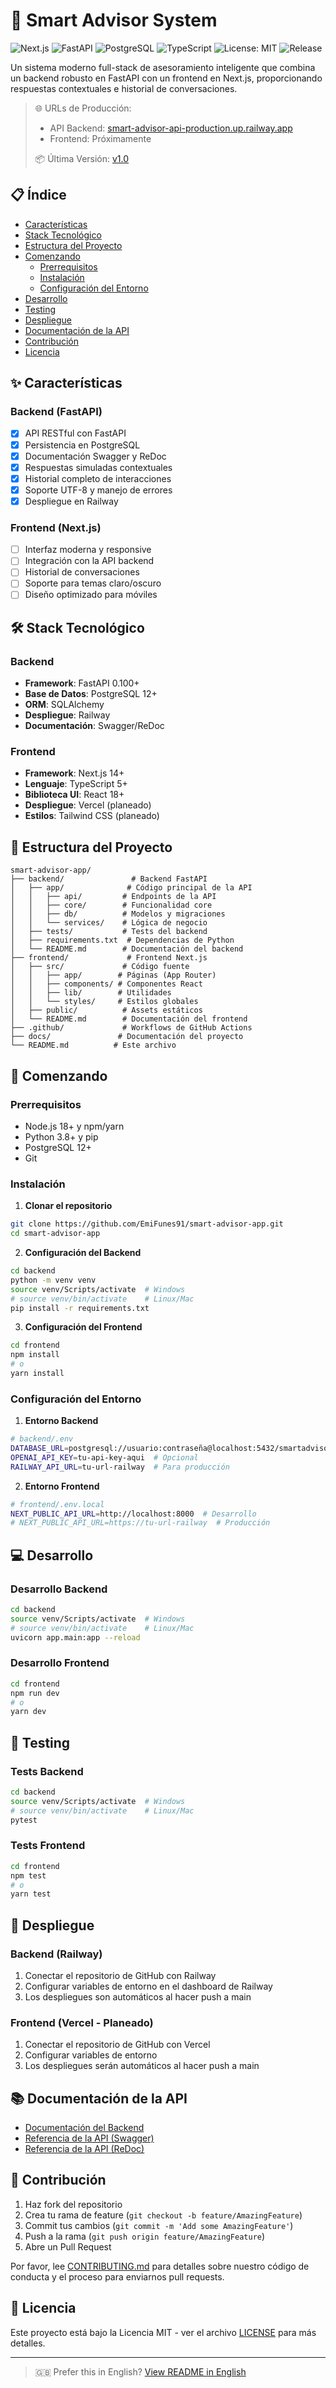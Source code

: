 # 🤖 Smart Advisor System

![Next.js](https://img.shields.io/badge/Next.js-14+-black?style=flat&logo=next.js)
![FastAPI](https://img.shields.io/badge/FastAPI-0.100+-blue?style=flat&logo=fastapi)
![PostgreSQL](https://img.shields.io/badge/PostgreSQL-12+-blue?style=flat&logo=postgresql)
![TypeScript](https://img.shields.io/badge/TypeScript-5+-blue?style=flat&logo=typescript)
![License: MIT](https://img.shields.io/badge/License-MIT-yellow.svg)
![Release](https://img.shields.io/badge/Release-v1.0-green)

Un sistema moderno full-stack de asesoramiento inteligente que combina un backend robusto en FastAPI con un frontend en Next.js, proporcionando respuestas contextuales e historial de conversaciones.

> 🌐 URLs de Producción:
> - API Backend: [smart-advisor-api-production.up.railway.app](https://smart-advisor-api-production.up.railway.app)
> - Frontend: Próximamente
> 
> 📦 Última Versión: [v1.0](https://github.com/EmiFunes91/smart-advisor-app/releases/tag/v1.0)

## 📋 Índice

- [Características](#-características)
- [Stack Tecnológico](#-stack-tecnológico)
- [Estructura del Proyecto](#-estructura-del-proyecto)
- [Comenzando](#-comenzando)
  - [Prerrequisitos](#prerrequisitos)
  - [Instalación](#instalación)
  - [Configuración del Entorno](#configuración-del-entorno)
- [Desarrollo](#-desarrollo)
- [Testing](#-testing)
- [Despliegue](#-despliegue)
- [Documentación de la API](#-documentación-de-la-api)
- [Contribución](#-contribución)
- [Licencia](#-licencia)

## ✨ Características

### Backend (FastAPI)
- [x] API RESTful con FastAPI
- [x] Persistencia en PostgreSQL
- [x] Documentación Swagger y ReDoc
- [x] Respuestas simuladas contextuales
- [x] Historial completo de interacciones
- [x] Soporte UTF-8 y manejo de errores
- [x] Despliegue en Railway

### Frontend (Next.js)
- [ ] Interfaz moderna y responsive
- [ ] Integración con la API backend
- [ ] Historial de conversaciones
- [ ] Soporte para temas claro/oscuro
- [ ] Diseño optimizado para móviles

## 🛠️ Stack Tecnológico

### Backend
- **Framework**: FastAPI 0.100+
- **Base de Datos**: PostgreSQL 12+
- **ORM**: SQLAlchemy
- **Despliegue**: Railway
- **Documentación**: Swagger/ReDoc

### Frontend
- **Framework**: Next.js 14+
- **Lenguaje**: TypeScript 5+
- **Biblioteca UI**: React 18+
- **Despliegue**: Vercel (planeado)
- **Estilos**: Tailwind CSS (planeado)

## 📁 Estructura del Proyecto

```
smart-advisor-app/
├── backend/               # Backend FastAPI
│   ├── app/              # Código principal de la API
│   │   ├── api/         # Endpoints de la API
│   │   ├── core/        # Funcionalidad core
│   │   ├── db/          # Modelos y migraciones
│   │   └── services/    # Lógica de negocio
│   ├── tests/           # Tests del backend
│   ├── requirements.txt  # Dependencias de Python
│   └── README.md        # Documentación del backend
├── frontend/             # Frontend Next.js
│   ├── src/             # Código fuente
│   │   ├── app/        # Páginas (App Router)
│   │   ├── components/ # Componentes React
│   │   ├── lib/        # Utilidades
│   │   └── styles/     # Estilos globales
│   ├── public/          # Assets estáticos
│   └── README.md        # Documentación del frontend
├── .github/             # Workflows de GitHub Actions
├── docs/               # Documentación del proyecto
└── README.md          # Este archivo
```

## 🚀 Comenzando

### Prerrequisitos

- Node.js 18+ y npm/yarn
- Python 3.8+ y pip
- PostgreSQL 12+
- Git

### Instalación

1. **Clonar el repositorio**
```bash
git clone https://github.com/EmiFunes91/smart-advisor-app.git
cd smart-advisor-app
```

2. **Configuración del Backend**
```bash
cd backend
python -m venv venv
source venv/Scripts/activate  # Windows
# source venv/bin/activate    # Linux/Mac
pip install -r requirements.txt
```

3. **Configuración del Frontend**
```bash
cd frontend
npm install
# o
yarn install
```

### Configuración del Entorno

1. **Entorno Backend**
```bash
# backend/.env
DATABASE_URL=postgresql://usuario:contraseña@localhost:5432/smartadvisor
OPENAI_API_KEY=tu-api-key-aqui  # Opcional
RAILWAY_API_URL=tu-url-railway  # Para producción
```

2. **Entorno Frontend**
```bash
# frontend/.env.local
NEXT_PUBLIC_API_URL=http://localhost:8000  # Desarrollo
# NEXT_PUBLIC_API_URL=https://tu-url-railway  # Producción
```

## 💻 Desarrollo

### Desarrollo Backend
```bash
cd backend
source venv/Scripts/activate  # Windows
# source venv/bin/activate    # Linux/Mac
uvicorn app.main:app --reload
```

### Desarrollo Frontend
```bash
cd frontend
npm run dev
# o
yarn dev
```

## 🧪 Testing

### Tests Backend
```bash
cd backend
source venv/Scripts/activate  # Windows
# source venv/bin/activate    # Linux/Mac
pytest
```

### Tests Frontend
```bash
cd frontend
npm test
# o
yarn test
```

## 🚢 Despliegue

### Backend (Railway)
1. Conectar el repositorio de GitHub con Railway
2. Configurar variables de entorno en el dashboard de Railway
3. Los despliegues son automáticos al hacer push a main

### Frontend (Vercel - Planeado)
1. Conectar el repositorio de GitHub con Vercel
2. Configurar variables de entorno
3. Los despliegues serán automáticos al hacer push a main

## 📚 Documentación de la API

- [Documentación del Backend](./backend/README.md)
- [Referencia de la API (Swagger)](https://smart-advisor-api-production.up.railway.app/docs)
- [Referencia de la API (ReDoc)](https://smart-advisor-api-production.up.railway.app/redoc)

## 🤝 Contribución

1. Haz fork del repositorio
2. Crea tu rama de feature (`git checkout -b feature/AmazingFeature`)
3. Commit tus cambios (`git commit -m 'Add some AmazingFeature'`)
4. Push a la rama (`git push origin feature/AmazingFeature`)
5. Abre un Pull Request

Por favor, lee [CONTRIBUTING.md](CONTRIBUTING.md) para detalles sobre nuestro código de conducta y el proceso para enviarnos pull requests.

## 📄 Licencia

Este proyecto está bajo la Licencia MIT - ver el archivo [LICENSE](LICENSE) para más detalles.

---

> 🇬🇧 Prefer this in English? [View README in English](./README.md) 